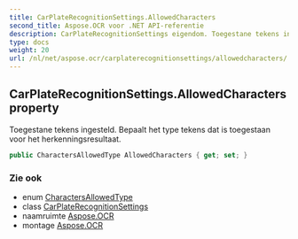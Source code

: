 ```yaml
---
title: CarPlateRecognitionSettings.AllowedCharacters
second_title: Aspose.OCR voor .NET API-referentie
description: CarPlateRecognitionSettings eigendom. Toegestane tekens ingesteld. Bepaalt het type tekens dat is toegestaan voor het herkenningsresultaat.
type: docs
weight: 20
url: /nl/net/aspose.ocr/carplaterecognitionsettings/allowedcharacters/
---
```

## CarPlateRecognitionSettings.AllowedCharacters property

Toegestane tekens ingesteld. Bepaalt het type tekens dat is toegestaan voor het herkenningsresultaat.

```csharp
public CharactersAllowedType AllowedCharacters { get; set; }
```

### Zie ook

* enum [CharactersAllowedType](../../charactersallowedtype/)
* class [CarPlateRecognitionSettings](../)
* naamruimte [Aspose.OCR](../../carplaterecognitionsettings/)
* montage [Aspose.OCR](../../../)


